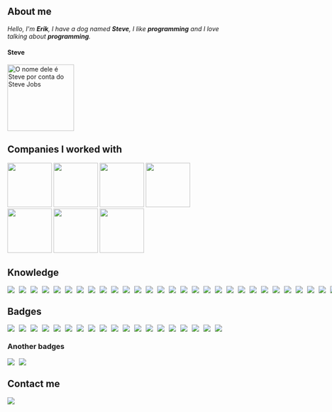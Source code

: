 ## About me
*Hello, I'm **Erik**, I have a dog named **Steve**, I like **programming** and I love talking about **programming**.*

#### Steve
<img title="O nome dele é Steve por conta do Steve Jobs" src="https://i.ibb.co/Rg89hf1/tive.png" height="150px" />

## Companies I worked with
<div>
<img height="100px" src="https://www.ibm.com/design/language/dce3f5b8db2c0ff04296123f424b3d41/core_blue50_on_black.svg"/>
<img height="100px" src="http://ongrenovar.com.br/images/itau-logo.jpg"/>
<img height="100px" src="https://yata-apix-eaa0b8a5-0d02-45fe-a4fe-c6d6f9ce55ab.lss.locawebcorp.com.br/07798be3627e4475b4b7bfa4c9bd2dee.jpg"/>
<img height="100px" src="https://otocenterrecife.com.br/wp-content/uploads/2016/09/bradesco-logo.jpg"/>
<img height="100px" src="https://pbs.twimg.com/profile_images/1339621346431668225/fJPPiDjg_400x400.jpg"/>
<img height="100px" src="https://www.codigofonte.com.br/wp-content/uploads/2013/06/logo.jpg"/>
<img height="100px" src="https://www.outsystems.com/-/media/images/partners-integration/partners/001w000001fbastaay/logo.png?updated=20201207174954"/>
</div>

## Knowledge
<div style="display: flex; gap: 10px;">
<img src="https://img.shields.io/badge/Python-3776AB?style=for-the-badge&logo=python&logoColor=white"/>
<img src="https://img.shields.io/badge/HTML5-E34F26?style=for-the-badge&logo=html5&logoColor=white"/>
<img src="https://img.shields.io/badge/CSS3-1572B6?style=for-the-badge&logo=css3&logoColor=white"/>
<img src="https://img.shields.io/badge/JavaScript-323330?style=for-the-badge&logo=javascript&logoColor=F7DF1E"/>
<img src="https://img.shields.io/badge/TypeScript-007ACC?style=for-the-badge&logo=typescript&logoColor=white"/>
<img src="https://img.shields.io/badge/C%2B%2B-00599C?style=for-the-badge&logo=c%2B%2B&logoColor=white"/>
<img src="https://img.shields.io/badge/C%23-239120?style=for-the-badge&logo=c-sharp&logoColor=white"/>
<img src="https://img.shields.io/badge/Java-ED8B00?style=for-the-badge&logo=java&logoColor=white"/>
<img src="https://img.shields.io/badge/Go-00ADD8?style=for-the-badge&logo=go&logoColor=white"/>
<img src="https://img.shields.io/badge/Pandas-2C2D72?style=for-the-badge&logo=pandas&logoColor=white"/>
<img src="https://img.shields.io/badge/TensorFlow-FF6F00?style=for-the-badge&logo=TensorFlow&logoColor=white"/>
<img src="https://img.shields.io/badge/MySQL-00000F?style=for-the-badge&logo=mysql&logoColor=white"/>
<img src="https://img.shields.io/badge/PostgreSQL-316192?style=for-the-badge&logo=postgresql&logoColor=white"/>
<img src="https://img.shields.io/badge/MongoDB-4EA94B?style=for-the-badge&logo=mongodb&logoColor=white"/>
<img src="https://img.shields.io/badge/Node.js-339933?style=for-the-badge&logo=nodedotjs&logoColor=white"/>
<img src="https://img.shields.io/badge/npm-CB3837?style=for-the-badge&logo=npm&logoColor=white"/>
<img src="https://img.shields.io/badge/Yarn-2C8EBB?style=for-the-badge&logo=yarn&logoColor=white"/>
<img src="https://img.shields.io/badge/Sass-CC6699?style=for-the-badge&logo=sass&logoColor=white"/>
<img src="https://img.shields.io/badge/R-276DC3?style=for-the-badge&logo=r&logoColor=white"/>
<img src="https://img.shields.io/badge/Scala-DC322F?style=for-the-badge&logo=scala&logoColor=white"/>
<img src="https://img.shields.io/badge/Rust-000000?style=for-the-badge&logo=rust&logoColor=white"/>
<img src="https://img.shields.io/badge/Gatsby-663399?style=for-the-badge&logo=gatsby&logoColor=white"/>
<img src="https://img.shields.io/badge/React-20232A?style=for-the-badge&logo=react&logoColor=61DAFB"/>
<img src="https://img.shields.io/badge/Electron-2B2E3A?style=for-the-badge&logo=electron&logoColor=9FEAF9"/>
<img src="https://img.shields.io/badge/Vue.js-35495E?style=for-the-badge&logo=vuedotjs&logoColor=4FC08D"/>
<img src="https://img.shields.io/badge/Angular-DD0031?style=for-the-badge&logo=angular&logoColor=white"/>
<img src="https://img.shields.io/badge/styled--components-DB7093?style=for-the-badge&logo=styled-components&logoColor=white"/>
<img src="https://img.shields.io/badge/Redux-593D88?style=for-the-badge&logo=redux&logoColor=white"/>
<img src="https://img.shields.io/badge/Django-092E20?style=for-the-badge&logo=django&logoColor=white"/>
<img src="https://img.shields.io/badge/Spring-6DB33F?style=for-the-badge&logo=spring&logoColor=white"/>
<img src="https://img.shields.io/badge/Flask-000000?style=for-the-badge&logo=flask&logoColor=white"/>
<img src="https://img.shields.io/badge/Docker-2CA5E0?style=for-the-badge&logo=docker&logoColor=white"/>
<img src="https://img.shields.io/badge/kubernetes-326ce5.svg?&style=for-the-badge&logo=kubernetes&logoColor=white"/>
<img src="https://img.shields.io/badge/nuxt.js-00C58E?style=for-the-badge&logo=nuxtdotjs&logoColor=white"/>
<img src="https://img.shields.io/badge/next.js-000000?style=for-the-badge&logo=nextdotjs&logoColor=white"/>
<img src="https://img.shields.io/badge/Git-F05032?style=for-the-badge&logo=git&logoColor=white"/>
<img src="https://img.shields.io/badge/Postman-FF6C37?style=for-the-badge&logo=Postman&logoColor=white"/>
<img src="https://img.shields.io/badge/Insomnia-5849be?style=for-the-badge&logo=Insomnia&logoColor=white"/>
<img src="https://img.shields.io/badge/Selenium-43B02A?style=for-the-badge&logo=Selenium&logoColor=white"/>
<img src="https://img.shields.io/badge/Swagger-85EA2D?style=for-the-badge&logo=Swagger&logoColor=white"/>
<img src="https://img.shields.io/badge/Junit5-25A162?style=for-the-badge&logo=junit5&logoColor=white"/>
<img src="https://img.shields.io/badge/Webpack-8DD6F9?style=for-the-badge&logo=Webpack&logoColor=white"/>
<img src="https://img.shields.io/badge/Jira-0052CC?style=for-the-badge&logo=Jira&logoColor=white"/>
<img src="https://img.shields.io/badge/Amazon_AWS-232F3E?style=for-the-badge&logo=amazon-aws&logoColor=white"/>
<img src="https://img.shields.io/badge/Oracle-F80000?style=for-the-badge&logo=oracle&logoColor=black" />
<img src="https://img.shields.io/badge/Heroku-430098?style=for-the-badge&logo=heroku&logoColor=white"/>
<img src="https://img.shields.io/badge/Netlify-00C7B7?style=for-the-badge&logo=netlify&logoColor=white"/>
<img src="https://img.shields.io/badge/Vercel-000000?style=for-the-badge&logo=vercel&logoColor=white"/>
<img src="https://img.shields.io/badge/Cloudflare-F38020?style=for-the-badge&logo=Cloudflare&logoColor=white"/>
</div>

## Badges
<div style="display: flex; gap: 10px;">
<a href="https://www.credly.com/badges/0d21da95-575f-418c-a768-60d998e78dd2" target="_blank"><img src="https://images.credly.com/size/110x110/images/bc08972c-3c7d-4b99-82a0-c94bcca36674/Badges_v8-07_Practitioner.png" /></a>
<a href="https://www.credly.com/badges/4926b01c-6531-4832-b93c-7d959d0066de" target="_blank"><img src="https://images.credly.com/size/110x110/images/a972f054-be07-4845-85c7-95c8d11852f5/IBM-Agile-Explorer.png" /></a>
<a href="https://www.credly.com/badges/b979dd2c-f07a-47bd-a04e-ea16cf790584" target="_blank"><img src="https://images.credly.com/size/110x110/images/84ac9eff-b8a2-4683-846b-f59887a73801/Python_101_Data_Science.png" /></a>
<a href="https://www.credly.com/badges/12f83f57-1382-4ccb-a8f6-aec7f4b86263" target="_blank"><img src="https://images.credly.com/size/110x110/images/2700b813-82b8-4232-9b36-5dcd5cd24584/Badges_v8-08_Co-Creator.png" /></a>
<a href="https://www.credly.com/badges/298b4ae8-7c87-4525-9640-6a4d9e04d56a" target="_blank"><img src="https://images.credly.com/size/110x110/images/2f9eee24-6834-4595-b2b6-e8e585190a0d/IBM-Blockchain-Essentials-V2.png" /></a>
<a href="https://www.credly.com/badges/67b23c5c-dfd0-4291-9817-1be849c200e6" target="_blank"><img src="https://images.credly.com/size/110x110/images/09f644d1-eed2-4279-bc49-1e26cddc9d3d/Team_Essentials.png" /></a>
<a href="https://www.credly.com/badges/133f6c3c-dfc9-46cc-ae5d-f50f57069cf2" target="_blank"><img src="https://images.credly.com/size/110x110/images/18cfda79-63fc-4a6d-a96c-2ffc9887cd3c/IBM-Quantum-Conversations.png" /></a>
<a href="https://www.credly.com/badges/6669b0b6-ee10-4cc4-ab90-e15034d81949" target="_blank"><img src="https://images.credly.com/size/110x110/images/ba34cb1c-4344-43f5-9685-55e2e901c0f0/Data_Analysis_using_Python.png" /></a>
<a href="https://www.credly.com/badges/0cb3a603-4697-43a5-becd-1ae040fdad4d" target="_blank"><img src="https://images.credly.com/size/110x110/images/f4f08b45-aa38-4242-8b05-dcdac6811504/Deep_Learning_Essentials.png" /></a>
<a href="https://www.credly.com/badges/5a9a06db-182c-4f98-bd7f-99381f066a66" target="_blank"><img src="https://images.credly.com/size/110x110/images/a704f109-687b-4690-bae0-e00eb61eea0d/Machine_Learning_with_R_-_CC_v2.png" /></a>
<a href="https://www.credly.com/badges/86fe5970-4bcc-4b18-965f-b16062f9d964" target="_blank"><img src="https://images.credly.com/size/110x110/images/d2cc88b1-1f59-41d2-9f1c-83190e3541e1/R_Essentials.png" /></a>
<a href="https://www.credly.com/badges/49e3d290-23fd-41da-858f-3a9f9cca6567" target="_blank"><img src="https://images.credly.com/size/110x110/images/28d68d08-7a26-4868-be2e-7bf32eeab4f8/Deep_Learning_Using_TensorFlow.png" /></a>
<a href="https://www.credly.com/badges/43d93a85-3cb0-4696-80b0-063a91642618" target="_blank"><img src="https://images.credly.com/size/110x110/images/fa1d5a32-416f-4370-be07-3a836072dedb/Watson_Visual_Recognition_-_2018.png" /></a>
<a href="https://www.credly.com/badges/882d7050-37bd-42aa-84b2-a62699103405" target="_blank"><img src="https://images.credly.com/size/110x110/images/cf63aec9-fe9a-439f-b536-985fa4f86f6e/SF-Optimize_Ops_with_AI_Intro.png" /></a>
<a href="https://www.credly.com/badges/abe96f13-2b28-4936-a4e9-d7c33e4a343a" target="_blank"><img src="https://images.credly.com/size/110x110/images/f32b9caf-748c-4df3-9954-2bd33f5e91be/Banking-Industry-Bronze.png" /></a>
<a href="https://www.credly.com/badges/003b991a-d583-4967-88a6-e0144fdb40e6" target="_blank"><img src="https://images.credly.com/size/110x110/images/7671b89f-4102-455a-be3a-0413b734a59b/IBM-Blockchain-Foundation-Developer-V2.png" /></a>
<a href="https://www.credly.com/badges/11a9a974-931c-42ab-8a5f-b9ce3634ad97" target="_blank"><img src="https://images.credly.com/size/110x110/images/9104d819-fab4-44db-a909-77771dcfb104/Accessibility-Advocate.png" /></a>
<a href="https://www.credly.com/badges/7e602952-a78e-4229-be06-18089e1f4fc7" target="_blank"><img src="https://images.credly.com/size/110x110/images/c6910aaf-5db0-490f-b896-340afbafff77/Privacy-Foundations.png" /></a>
<a href="https://www.credly.com/badges/fb34c1c6-44a4-4ea6-9c9e-d4dc1384aa06" target="_blank"><img src="https://images.credly.com/size/110x110/images/0c067956-9a64-45ee-8471-c794e3e3f57c/Data_Science_with_Scala_-_Pwr_by_Lightbend.png" /></a>
</div>

### Another badges
<div style="display: flex; gap: 10px;">
<a href="https://www.hackerrank.com/imerik1" target="_blank"><img src="https://img.shields.io/badge/-Hackerrank-2EC866?style=for-the-badge&logo=HackerRank&logoColor=white" /></a>
<a href="https://www.linkedin.com/in/imerik1/" target="_blank"><img src="https://img.shields.io/badge/LinkedIn-0077B5?style=for-the-badge&logo=linkedin&logoColor=white" /></a>
</div>

## Contact me
<a href="https://www.linkedin.com/in/imerik1/" target="_blank"><img src="https://img.shields.io/badge/LinkedIn-0077B5?style=for-the-badge&logo=linkedin&logoColor=white" /></a>
